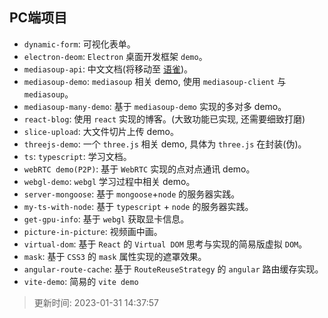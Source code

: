 ## PC端项目

- `dynamic-form`: 可视化表单。
- `electron-deom`: `Electron` 桌面开发框架 `demo`。
- `mediasoup-api`: 中文文档(将移动至 [语雀](https://www.yuque.com/u239523/kw98np))。
- `mediasoup-demo`: `mediasoup` 相关 demo, 使用 `mediasoup-client` 与 `mediasoup`。
- `mediasoup-many-demo`: 基于 `mediasoup-demo` 实现的多对多 demo。
- `react-blog`: 使用 `react` 实现的博客。(大致功能已实现, 还需要细致打磨)
- `slice-upload`: 大文件切片上传 demo。
- `threejs-demo`: 一个 `three.js` 相关 demo, 具体为 `three.js` 在封装(伪)。
- `ts`: `typescript`: 学习文档。
- `webRTC demo(P2P)`: 基于 `WebRTC` 实现的点对点通讯 demo。
- `webgl-demo`: `webgl` 学习过程中相关 demo。
- `server-mongoose`: 基于 `mongoose`+`node` 的服务器实践。
- `my-ts-with-node`: 基于 `typescript` + `node` 的服务器实践。
- `get-gpu-info`: 基于 `webgl` 获取显卡信息。
- `picture-in-picture`: 视频画中画。
- `virtual-dom`: 基于 `React` 的 `Virtual DOM` 思考与实现的简易版虚拟 `DOM`。
- `mask`: 基于 `CSS3` 的 `mask` 属性实现的遮罩效果。
- `angular-route-cache`: 基于 `RouteReuseStrategy` 的 `angular` 路由缓存实现。
- `vite-demo`: 简易的 `vite demo`

> 更新时间: 2023-01-31 14:37:57
